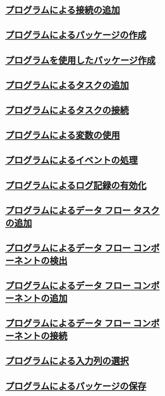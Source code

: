 # [プログラムによる接続の追加](adding-connections-programmatically.md)

# [プログラムによるパッケージの作成](building-packages-programmatically.md)
# [プログラムを使用したパッケージ作成](creating-a-package-programmatically.md)
# [プログラムによるタスクの追加](adding-tasks-programmatically.md)
# [プログラムによるタスクの接続](connecting-tasks-programmatically.md)
# [プログラムによる変数の使用](working-with-variables-programmatically.md)
# [プログラムによるイベントの処理](handling-events-programmatically.md)
# [プログラムによるログ記録の有効化](enabling-logging-programmatically.md)
# [プログラムによるデータ フロー タスクの追加](adding-the-data-flow-task-programmatically.md)
# [プログラムによるデータ フロー コンポーネントの検出](discovering-data-flow-components-programmatically.md)
# [プログラムによるデータ フロー コンポーネントの追加](adding-data-flow-components-programmatically.md)
# [プログラムによるデータ フロー コンポーネントの接続](connecting-data-flow-components-programmatically.md)
# [プログラムによる入力列の選択](selecting-input-columns-programmatically.md)
# [プログラムによるパッケージの保存](saving-a-package-programmatically.md)
